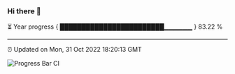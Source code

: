 ### Hi there 👋

⏳ Year progress { ████████████████████████▁▁▁▁▁▁ } 83.22 %

---

⏰ Updated on Mon, 31 Oct 2022 18:20:13 GMT

![Progress Bar CI](https://github.com/liununu/liununu/workflows/Progress%20Bar%20CI/badge.svg)
